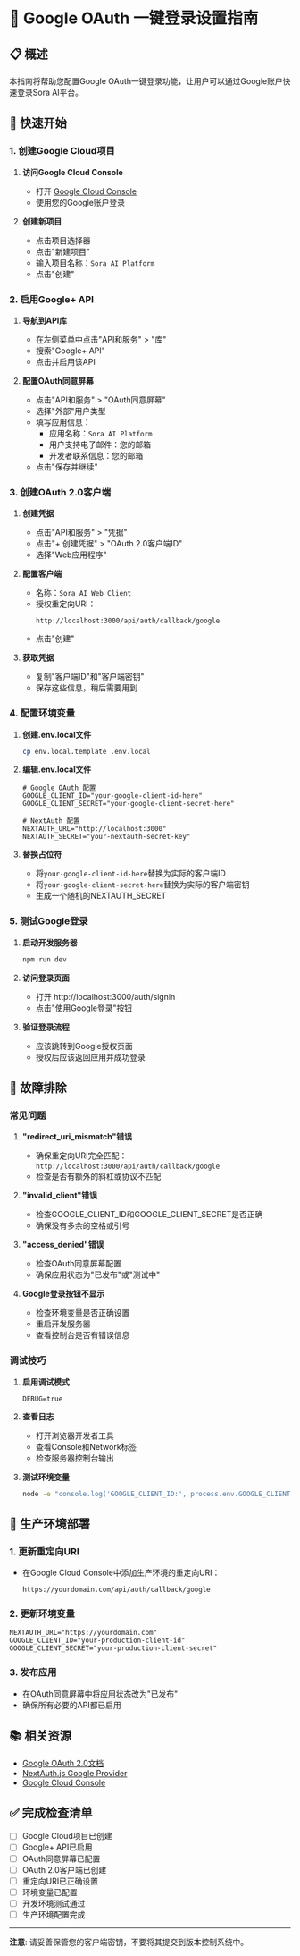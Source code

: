 # 🔐 Google OAuth 一键登录设置指南

## 📋 概述
本指南将帮助您配置Google OAuth一键登录功能，让用户可以通过Google账户快速登录Sora AI平台。

## 🚀 快速开始

### 1. 创建Google Cloud项目

1. **访问Google Cloud Console**
   - 打开 [Google Cloud Console](https://console.cloud.google.com/)
   - 使用您的Google账户登录

2. **创建新项目**
   - 点击项目选择器
   - 点击"新建项目"
   - 输入项目名称：`Sora AI Platform`
   - 点击"创建"

### 2. 启用Google+ API

1. **导航到API库**
   - 在左侧菜单中点击"API和服务" > "库"
   - 搜索"Google+ API"
   - 点击并启用该API

2. **配置OAuth同意屏幕**
   - 点击"API和服务" > "OAuth同意屏幕"
   - 选择"外部"用户类型
   - 填写应用信息：
     - 应用名称：`Sora AI Platform`
     - 用户支持电子邮件：您的邮箱
     - 开发者联系信息：您的邮箱
   - 点击"保存并继续"

### 3. 创建OAuth 2.0客户端

1. **创建凭据**
   - 点击"API和服务" > "凭据"
   - 点击"+ 创建凭据" > "OAuth 2.0客户端ID"
   - 选择"Web应用程序"

2. **配置客户端**
   - 名称：`Sora AI Web Client`
   - 授权重定向URI：
     ```
     http://localhost:3000/api/auth/callback/google
     ```
   - 点击"创建"

3. **获取凭据**
   - 复制"客户端ID"和"客户端密钥"
   - 保存这些信息，稍后需要用到

### 4. 配置环境变量

1. **创建.env.local文件**
   ```bash
   cp env.local.template .env.local
   ```

2. **编辑.env.local文件**
   ```env
   # Google OAuth 配置
   GOOGLE_CLIENT_ID="your-google-client-id-here"
   GOOGLE_CLIENT_SECRET="your-google-client-secret-here"
   
   # NextAuth 配置
   NEXTAUTH_URL="http://localhost:3000"
   NEXTAUTH_SECRET="your-nextauth-secret-key"
   ```

3. **替换占位符**
   - 将`your-google-client-id-here`替换为实际的客户端ID
   - 将`your-google-client-secret-here`替换为实际的客户端密钥
   - 生成一个随机的NEXTAUTH_SECRET

### 5. 测试Google登录

1. **启动开发服务器**
   ```bash
   npm run dev
   ```

2. **访问登录页面**
   - 打开 http://localhost:3000/auth/signin
   - 点击"使用Google登录"按钮

3. **验证登录流程**
   - 应该跳转到Google授权页面
   - 授权后应该返回应用并成功登录

## 🔧 故障排除

### 常见问题

1. **"redirect_uri_mismatch"错误**
   - 确保重定向URI完全匹配：`http://localhost:3000/api/auth/callback/google`
   - 检查是否有额外的斜杠或协议不匹配

2. **"invalid_client"错误**
   - 检查GOOGLE_CLIENT_ID和GOOGLE_CLIENT_SECRET是否正确
   - 确保没有多余的空格或引号

3. **"access_denied"错误**
   - 检查OAuth同意屏幕配置
   - 确保应用状态为"已发布"或"测试中"

4. **Google登录按钮不显示**
   - 检查环境变量是否正确设置
   - 重启开发服务器
   - 查看控制台是否有错误信息

### 调试技巧

1. **启用调试模式**
   ```env
   DEBUG=true
   ```

2. **查看日志**
   - 打开浏览器开发者工具
   - 查看Console和Network标签
   - 检查服务器控制台输出

3. **测试环境变量**
   ```bash
   node -e "console.log('GOOGLE_CLIENT_ID:', process.env.GOOGLE_CLIENT_ID)"
   ```

## 🚀 生产环境部署

### 1. 更新重定向URI
- 在Google Cloud Console中添加生产环境的重定向URI：
  ```
  https://yourdomain.com/api/auth/callback/google
  ```

### 2. 更新环境变量
```env
NEXTAUTH_URL="https://yourdomain.com"
GOOGLE_CLIENT_ID="your-production-client-id"
GOOGLE_CLIENT_SECRET="your-production-client-secret"
```

### 3. 发布应用
- 在OAuth同意屏幕中将应用状态改为"已发布"
- 确保所有必要的API都已启用

## 📚 相关资源

- [Google OAuth 2.0文档](https://developers.google.com/identity/protocols/oauth2)
- [NextAuth.js Google Provider](https://next-auth.js.org/providers/google)
- [Google Cloud Console](https://console.cloud.google.com/)

## ✅ 完成检查清单

- [ ] Google Cloud项目已创建
- [ ] Google+ API已启用
- [ ] OAuth同意屏幕已配置
- [ ] OAuth 2.0客户端已创建
- [ ] 重定向URI已正确设置
- [ ] 环境变量已配置
- [ ] 开发环境测试通过
- [ ] 生产环境配置完成

---

**注意**: 请妥善保管您的客户端密钥，不要将其提交到版本控制系统中。
